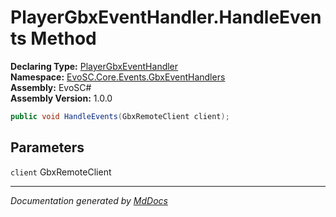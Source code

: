 ﻿<!--  
  <auto-generated>   
    The contents of this file were generated by a tool.  
    Changes to this file may be list if the file is regenerated  
  </auto-generated>   
-->

# PlayerGbxEventHandler.HandleEvents Method

**Declaring Type:** [PlayerGbxEventHandler](../index.md)  
**Namespace:** [EvoSC.Core.Events.GbxEventHandlers](../../index.md)  
**Assembly:** EvoSC\#  
**Assembly Version:** 1.0.0

```csharp
public void HandleEvents(GbxRemoteClient client);
```

## Parameters

`client`  GbxRemoteClient

___

*Documentation generated by [MdDocs](https://github.com/ap0llo/mddocs)*
